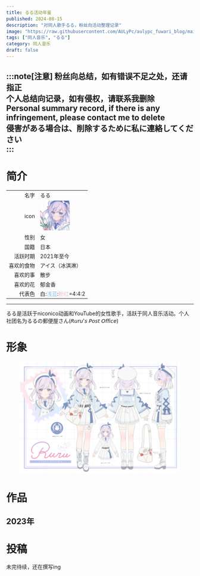 ```yaml
---
title: るる活动年鉴
published: 2024-08-15
description: "对同人歌手るる，粉丝向活动整理记录"
image: "https://raw.githubusercontent.com/AULyPc/aulypc_fuwari_blog/main/picture/mypic/data/ruru_annual/1724653481041.png"
tags: ["同人音乐", "るる"]
category: 同人音乐
draft: false
---
```


:::note[注意]
粉丝向总结，如有错误不足之处，还请指正  
个人总结向记录，如有侵权，请联系我删除  
Personal summary record, if there is any infringement, please contact me to delete  
侵害がある場合は、削除するために私に連絡してください  
:::
---------
# 简介
|  |     |
| -: | :- |
| 名字 |   るる   |
| icon | <img src="https://raw.githubusercontent.com/AULyPc/aulypc_fuwari_blog/main/picture/mypic/data/ruru_annual/ruru_icon.jpg" border=0 width=80 height="">  |
| 性别 |   女   |
| 国籍 |   日本  |
| 活跃时期 |   2021年至今  |
| 喜欢的食物 |   アイス（冰淇淋）  |
| 喜欢的事 |   散步  |
| 喜欢的花 |   郁金香  |
| 代表色 |  白:<span style="color:#89c3eb">浅蓝</span>:<span style="color:#eebbcb">粉红</span>=4:4:2   |
-----
るる是活跃于niconico动画和YouTube的女性歌手，活跃于同人音乐活动。个人社团名为るるの郵便屋さん(𝘙𝘶𝘳𝘶'𝘴 𝘗𝘰𝘴𝘵 𝘖𝘧𝘧𝘪𝘤𝘦)

# 形象
<center><td><img src="https://raw.githubusercontent.com/AULyPc/aulypc_fuwari_blog/main/picture/mypic/data/ruru_annual/ruru_threeface.jpeg" border=0 width=430 height=""></td></center>

# 作品
## 2023年


# 投稿

未完待续，还在撰写ing